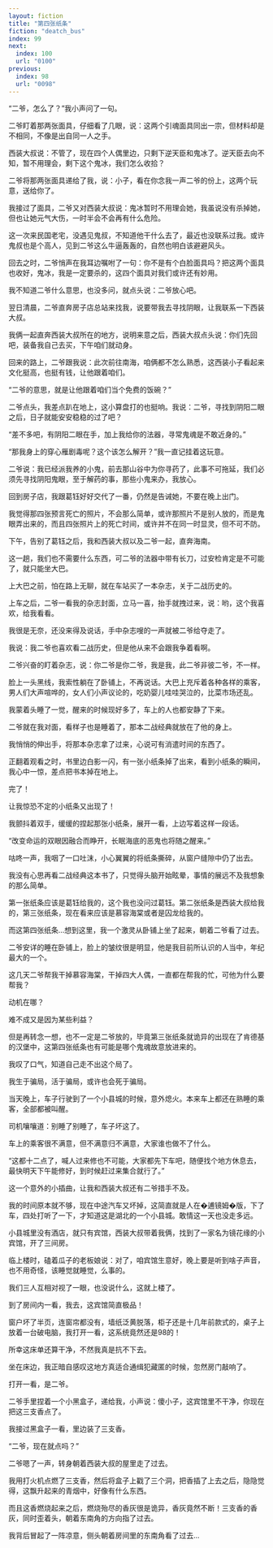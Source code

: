```yaml
---
layout: fiction
title: "第四张纸条"
fiction: "deatch_bus"
index: 99
next:
  index: 100
  url: "0100"
previous:
  index: 98
  url: "0098"
---
```

“二爷，怎么了？”我小声问了一句。

二爷盯着那两张面具，仔细看了几眼，说：这两个引魂面具同出一宗，但材料却是不相同，不像是出自同一人之手。

西装大叔说：不管了，现在四个人偶里边，只剩下逆天臣和鬼冰了。逆天臣去向不知，暂不用理会，剩下这个鬼冰，我们怎么收拾？

二爷将那两张面具递给了我，说：小子，看在你念我一声二爷的份上，这两个玩意，送给你了。

我接过了面具，二爷又对西装大叔说：鬼冰暂时不用理会她，我虽说没有杀掉她，但也让她元气大伤，一时半会不会再有什么危险。

这一次来民国老宅，没遇见鬼叔，不知道他干什么去了，最近也没联系过我。或许鬼叔也是个高人，见到二爷这么牛逼轰轰的，自然也明白该避避风头。

回去之时，二爷悄声在我耳边嘱咐了一句：你不是有个白脸面具吗？把这两个面具也收好，鬼冰，我是一定要杀的，这四个面具对我们或许还有妙用。

我不知道二爷什么意思，也没多问，就点头说：二爷放心吧。

翌日清晨，二爷直奔房子店总站来找我，说要带我去寻找阴眼，让我联系一下西装大叔。

我俩一起直奔西装大叔所在的地方，说明来意之后，西装大叔点头说：你们先回吧，装备我自己去买，下午咱们就动身。

回来的路上，二爷跟我说：此次前往南海，咱俩都不怎么熟悉，这西装小子看起来文化挺高，也挺有钱，让他跟着咱们。

“二爷的意思，就是让他跟着咱们当个免费的饭碗？”

二爷点头，我差点趴在地上，这小算盘打的也挺响。我说：二爷，寻找到阴阳二眼之后，日子就能安安稳稳的过了吧？

“差不多吧，有阴阳二眼在手，加上我给你的法器，寻常鬼魂是不敢近身的。”

“那我身上的穿心雁剧毒呢？这个该怎么解开？”我一直记挂着这玩意。

二爷说：我已经派我养的小鬼，前去那山谷中为你寻药了，此事不可拖延，我们必须先寻找阴阳鬼眼，至于解药的事，那些小鬼来办，我放心。

回到房子店，我跟葛钰好好交代了一番，仍然是告诫她，不要在晚上出门。

我觉得那四张预言死亡的照片，不会那么简单，或许那照片不是别人放的，而是鬼眼弄出来的，而且四张照片上的死亡时间，或许并不在同一时显灵，但不可不防。

下午，告别了葛钰之后，我和西装大叔以及二爷一起，直奔海南。

这一趟，我们也不需要什么东西，可二爷的法器中带有长刀，过安检肯定是不可能了，就只能坐大巴。

上大巴之前，怕在路上无聊，就在车站买了一本杂志，关于二战历史的。

上车之后，二爷一看我的杂志封面，立马一喜，抬手就拽过来，说：哟，这个我喜欢，给我看看。

我很是无奈，还没来得及说话，手中杂志嗖的一声就被二爷给夺走了。

我说：我二爷也喜欢看二战历史，但是他从来不会跟我争着看啊。

二爷兴奋的盯着杂志，说：你二爷是你二爷，我是我，此二爷非彼二爷，不一样。

脸上一头黑线，我索性躺在了卧铺上，不再说话。大巴上充斥着各种各样的乘客，男人们大声喧哗的，女人们小声议论的，吃奶婴儿哇哇哭泣的，比菜市场还乱。

我蒙着头睡了一觉，醒来的时候现好多了，车上的人也都安静了下来。

二爷就在我对面，看样子也是睡着了，那本二战经典就放在了他的身上。

我悄悄的伸出手，将那本杂志拿了过来，心说可有消遣时间的东西了。

正翻着观看之时，书里边白影一闪，有一张小纸条掉了出来，看到小纸条的瞬间，我心中一惊，差点把书本掉在地上。

完了！

让我惊恐不定的小纸条又出现了！

我颤抖着双手，缓缓的捏起那张小纸条，展开一看，上边写着这样一段话。

“改变命运的双眼因融合而睁开，长眠海底的恶鬼也将随之醒来。”

咕咚一声，我咽了一口吐沫，小心翼翼的将纸条撕碎，从窗户缝隙中仍了出去。

我没有心思再看二战经典这本书了，只觉得头脑开始眩晕，事情的展远不及我想象的那么简单。

第一张纸条应该是葛钰给我的，这个我也没问过葛钰。第二张纸条是西装大叔给我的，第三张纸条，现在看来应该是慕容海棠或者是囚龙给我的。

而这第四张纸条...想到这里，我一个激灵从卧铺上坐了起来，朝着二爷看了过去。

二爷安详的睡在卧铺上，脸上的皱纹很是明显，他是我目前所认识的人当中，年纪最大的一个。

这几天二爷帮我干掉慕容海棠，干掉四大人偶，一直都在帮我的忙，可他为什么要帮我？

动机在哪？

难不成又是因为某些利益？

但是再转念一想，也不一定是二爷放的，毕竟第三张纸条就诡异的出现在了肯德基的汉堡中，这第四张纸条也有可能是哪个鬼魂故意放进来的。

我叹了口气，知道自己走不出这个局了。

我生于骗局，活于骗局，或许也会死于骗局。

当天晚上，车子行驶到了一个小县城的时候，意外熄火。本来车上都还在熟睡的乘客，全部都被叫醒。

司机嚷嚷道：别睡了别睡了，车子坏这了。

车上的乘客很不满意，但不满意归不满意，大家谁也做不了什么。

“这都十二点了，喊人过来修也不可能，大家都先下车吧，随便找个地方休息去，最快明天下午能修好，到时候赶过来集合就行了。”

这一个意外的小插曲，让我和西装大叔还有二爷措手不及。

我的时间原本就不够，现在中途汽车又坏掉，这简直就是人在�逋镜姆�版，下了车，四处打听了一下，才知道这是湖北的一个小县城。敢情这一天也没走多远。

小县城里没有酒店，就只有宾馆，西装大叔带着我俩，找到了一家名为镜花缘的小宾馆，开了三间房。

临上楼时，磕着瓜子的老板娘说：对了，咱宾馆生意好，晚上要是听到啥子声音，也不用奇怪，该睡觉就睡觉，么事的。

我们三人互相对视了一眼，也没说什么，这就上楼了。

到了房间内一看，我去，这宾馆简直极品！

窗户坏了半页，连窗帘都没有，墙纸泛黄脱落，柜子还是十几年前款式的，桌子上放着一台破电脑，我打开一看，这系统竟然还是98的！

所幸这床单还算干净，不然我真是抗不下去。

坐在床边，我正暗自感叹这地方真适合通缉犯藏匿的时候，忽然房门敲响了。

打开一看，是二爷。

二爷手里捏着一个小黑盒子，递给我，小声说：傻小子，这宾馆里不干净，你现在把这三支香点了。

我接过黑盒子一看，里边装了三支香。

“二爷，现在就点吗？”

二爷嗯了一声，转身朝着西装大叔的屋里走了过去。

我用打火机点燃了三支香，然后将盒子上戳了三个洞，把香插了上去之后，隐隐觉得，这飘升起来的青烟中，好像有什么东西。

而且这香燃烧起来之后，燃烧殆尽的香灰很是诡异，香灰竟然不断！三支香的香灰，同时歪着头，朝着东南角的方向指了过去。

我背后冒起了一阵凉意，侧头朝着房间里的东南角看了过去...